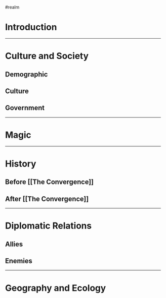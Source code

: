#realm 
# Introduction

---
# Culture and Society
## Demographic

## Culture

## Government

---
# Magic

---
# History
## Before [[The Convergence]]

## After [[The Convergence]]

---
# Diplomatic Relations
## Allies

## Enemies

---
# Geography and Ecology
